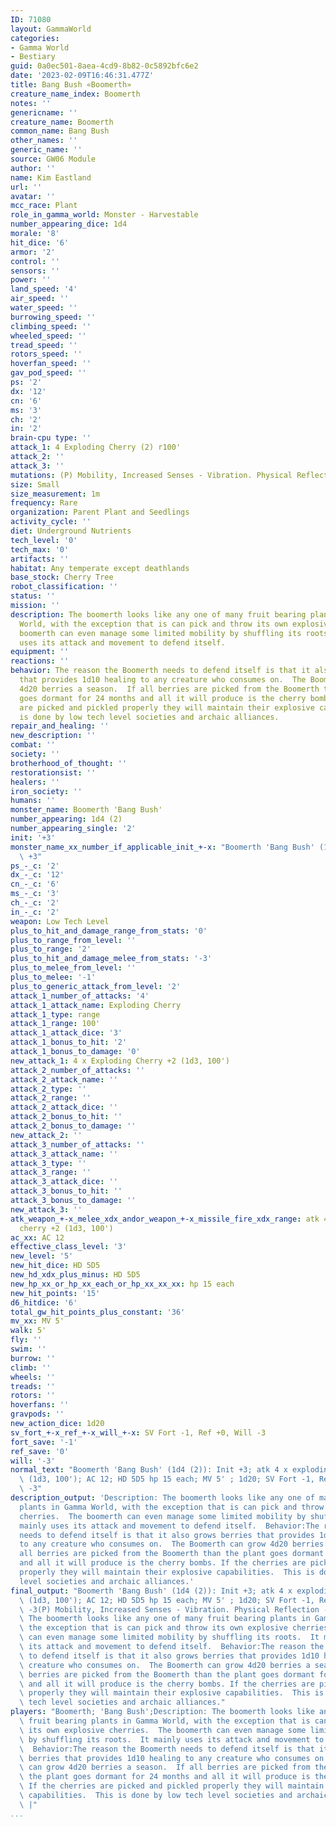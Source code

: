 ```yaml
---
ID: 71080
layout: GammaWorld
categories:
- Gamma World
- Bestiary
guid: 0a0ec501-8aea-4cd9-8b82-0c5892bfc6e2
date: '2023-02-09T16:46:31.477Z'
title: Bang Bush «Boomerth»
creature_name_index: Boomerth
notes: ''
genericname: ''
creature_name: Boomerth
common_name: Bang Bush
other_names: ''
generic_name: ''
source: GW06 Module
author: ''
name: Kim Eastland
url: ''
avatar: ''
mcc_race: Plant
role_in_gamma_world: Monster - Harvestable
number_appearing_dice: 1d4
morale: '8'
hit_dice: '6'
armor: '2'
control: ''
sensors: ''
power: ''
land_speed: '4'
air_speed: ''
water_speed: ''
burrowing_speed: ''
climbing_speed: ''
wheeled_speed: ''
tread_speed: ''
rotors_speed: ''
hoverfan_speed: ''
gav_pod_speed: ''
ps: '2'
dx: '12'
cn: '6'
ms: '3'
ch: '2'
in: '2'
brain-cpu type: ''
attack_1: 4 Exploding Cherry (2) r100'
attack_2: ''
attack_3: ''
mutations: (P) Mobility, Increased Senses - Vibration. Physical Reflection - Fire,  Berries
size: Small
size_measurement: 1m
frequency: Rare
organization: Parent Plant and Seedlings
activity_cycle: ''
diet: Underground Nutrients
tech_level: '0'
tech_max: '0'
artifacts: ''
habitat: Any temperate except deathlands
base_stock: Cherry Tree
robot_classification: ''
status: ''
mission: ''
description: The boomerth looks like any one of many fruit bearing plants in Gamma
  World, with the exception that is can pick and throw its own explosive cherries.  The
  boomerth can even manage some limited mobility by shuffling its roots.  It mainly
  uses its attack and movement to defend itself.
equipment: ''
reactions: ''
behavior: The reason the Boomerth needs to defend itself is that it also grows berries
  that provides 1d10 healing to any creature who consumes on.  The Boomerth can grow
  4d20 berries a season.  If all berries are picked from the Boomerth than the plant
  goes dormant for 24 months and all it will produce is the cherry bombs. If the cherries
  are picked and pickled properly they will maintain their explosive capabilities.  This
  is done by low tech level societies and archaic alliances.
repair_and_healing: ''
new_description: ''
combat: ''
society: ''
brotherhood_of_thought: ''
restorationsist: ''
healers: ''
iron_society: ''
humans: ''
monster_name: Boomerth 'Bang Bush'
number_appearing: 1d4 (2)
number_appearing_single: '2'
init: '+3'
monster_name_xx_number_if_applicable_init_+-x: "Boomerth 'Bang Bush' (1d4 (2)): Init\
  \ +3"
ps_-_c: '2'
dx_-_c: '12'
cn_-_c: '6'
ms_-_c: '3'
ch_-_c: '2'
in_-_c: '2'
weapon: Low Tech Level
plus_to_hit_and_damage_range_from_stats: '0'
plus_to_range_from_level: ''
plus_to_range: '2'
plus_to_hit_and_damage_melee_from_stats: '-3'
plus_to_melee_from_level: ''
plus_to_melee: '-1'
plus_to_generic_attack_from_level: '2'
attack_1_number_of_attacks: '4'
attack_1_attack_name: Exploding Cherry
attack_1_type: range
attack_1_range: 100'
attack_1_attack_dice: '3'
attack_1_bonus_to_hit: '2'
attack_1_bonus_to_damage: '0'
new_attack_1: 4 x Exploding Cherry +2 (1d3, 100')
attack_2_number_of_attacks: ''
attack_2_attack_name: ''
attack_2_type: ''
attack_2_range: ''
attack_2_attack_dice: ''
attack_2_bonus_to_hit: ''
attack_2_bonus_to_damage: ''
new_attack_2: ''
attack_3_number_of_attacks: ''
attack_3_attack_name: ''
attack_3_type: ''
attack_3_range: ''
attack_3_attack_dice: ''
attack_3_bonus_to_hit: ''
attack_3_bonus_to_damage: ''
new_attack_3: ''
atk_weapon_+-x_melee_xdx_andor_weapon_+-x_missile_fire_xdx_range: atk 4 x exploding
  cherry +2 (1d3, 100')
ac_xx: AC 12
effective_class_level: '3'
new_level: '5'
new_hit_dice: HD 5D5
new_hd_xdx_plus_minus: HD 5D5
new_hp_xx_or_hp_xx_each_or_hp_xx_xx_xx: hp 15 each
new_hit_points: '15'
d6_hitdice: '6'
total_gw_hit_points_plus_constant: '36'
mv_xx: MV 5'
walk: 5'
fly: ''
swim: ''
burrow: ''
climb: ''
wheels: ''
treads: ''
rotors: ''
hoverfans: ''
gravpods: ''
new_action_dice: 1d20
sv_fort_+-x_ref_+-x_will_+-x: SV Fort -1, Ref +0, Will -3
fort_save: '-1'
ref_save: '0'
will: '-3'
normal_text: "Boomerth 'Bang Bush' (1d4 (2)): Init +3; atk 4 x exploding cherry +2\
  \ (1d3, 100'); AC 12; HD 5D5 hp 15 each; MV 5' ; 1d20; SV Fort -1, Ref +0, Will\
  \ -3"
description_output: 'Description: The boomerth looks like any one of many fruit bearing
  plants in Gamma World, with the exception that is can pick and throw its own explosive
  cherries.  The boomerth can even manage some limited mobility by shuffling its roots.  It
  mainly uses its attack and movement to defend itself.  Behavior:The reason the Boomerth
  needs to defend itself is that it also grows berries that provides 1d10 healing
  to any creature who consumes on.  The Boomerth can grow 4d20 berries a season.  If
  all berries are picked from the Boomerth than the plant goes dormant for 24 months
  and all it will produce is the cherry bombs. If the cherries are picked and pickled
  properly they will maintain their explosive capabilities.  This is done by low tech
  level societies and archaic alliances.'
final_output: "Boomerth 'Bang Bush' (1d4 (2)): Init +3; atk 4 x exploding cherry +2\
  \ (1d3, 100'); AC 12; HD 5D5 hp 15 each; MV 5' ; 1d20; SV Fort -1, Ref +0, Will\
  \ -3(P) Mobility, Increased Senses - Vibration. Physical Reflection - Fire,  BerriesDescription:\
  \ The boomerth looks like any one of many fruit bearing plants in Gamma World, with\
  \ the exception that is can pick and throw its own explosive cherries.  The boomerth\
  \ can even manage some limited mobility by shuffling its roots.  It mainly uses\
  \ its attack and movement to defend itself.  Behavior:The reason the Boomerth needs\
  \ to defend itself is that it also grows berries that provides 1d10 healing to any\
  \ creature who consumes on.  The Boomerth can grow 4d20 berries a season.  If all\
  \ berries are picked from the Boomerth than the plant goes dormant for 24 months\
  \ and all it will produce is the cherry bombs. If the cherries are picked and pickled\
  \ properly they will maintain their explosive capabilities.  This is done by low\
  \ tech level societies and archaic alliances."
players: "Boomerth; 'Bang Bush';Description: The boomerth looks like any one of many\
  \ fruit bearing plants in Gamma World, with the exception that is can pick and throw\
  \ its own explosive cherries.  The boomerth can even manage some limited mobility\
  \ by shuffling its roots.  It mainly uses its attack and movement to defend itself.\
  \  Behavior:The reason the Boomerth needs to defend itself is that it also grows\
  \ berries that provides 1d10 healing to any creature who consumes on.  The Boomerth\
  \ can grow 4d20 berries a season.  If all berries are picked from the Boomerth than\
  \ the plant goes dormant for 24 months and all it will produce is the cherry bombs.\
  \ If the cherries are picked and pickled properly they will maintain their explosive\
  \ capabilities.  This is done by low tech level societies and archaic alliances.\
  \ |"
...
```


